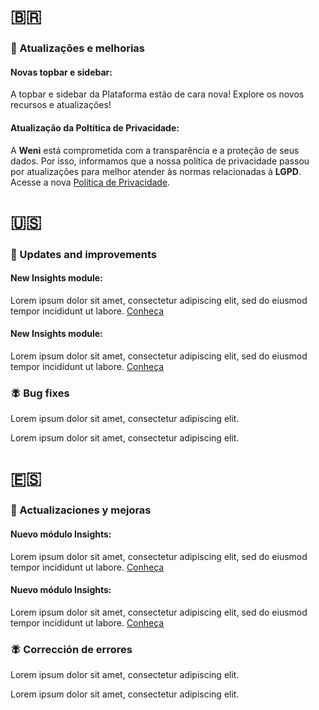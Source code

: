 # :brazil:

### :rocket: Atualizações e melhorias

#### Novas topbar e sidebar:

A topbar e sidebar da Plataforma estão de cara nova! Explore os novos recursos e atualizações!

#### Atualização da Poltítica de Privacidade:

A **Weni** está comprometida com a transparência e a proteção de seus dados. Por isso, informamos que a nossa política de privacidade passou por atualizações para melhor atender às normas relacionadas à **LGPD**.
Acesse a nova [Política de Privacidade](https://weni.ai/politica-de-privacidade/).


# :us:

### :rocket: Updates and improvements

#### New Insights module:

Lorem ipsum dolor sit amet, consectetur adipiscing elit, sed do eiusmod tempor incididunt ut labore. [Conheça](http://google.com)

#### New Insights module:

Lorem ipsum dolor sit amet, consectetur adipiscing elit, sed do eiusmod tempor incididunt ut labore. [Conheça](http://google.com)

### :fly: Bug fixes

Lorem ipsum dolor sit amet, consectetur adipiscing elit.

Lorem ipsum dolor sit amet, consectetur adipiscing elit.


# :es:

### :rocket: Actualizaciones y mejoras

#### Nuevo módulo Insights:

Lorem ipsum dolor sit amet, consectetur adipiscing elit, sed do eiusmod tempor incididunt ut labore. [Conheça](http://google.com)

#### Nuevo módulo Insights:

Lorem ipsum dolor sit amet, consectetur adipiscing elit, sed do eiusmod tempor incididunt ut labore. [Conheça](http://google.com)

### :fly: Corrección de errores

Lorem ipsum dolor sit amet, consectetur adipiscing elit.

Lorem ipsum dolor sit amet, consectetur adipiscing elit.
